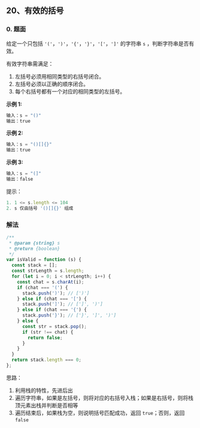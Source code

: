 ## 20、有效的括号

### 0. 题面

给定一个只包括 `'('`，`')'`，`'{'`，`'}'`，`'['`，`']'` 的字符串 `s` ，判断字符串是否有效。

有效字符串需满足：

1. 左括号必须用相同类型的右括号闭合。
2. 左括号必须以正确的顺序闭合。
3. 每个右括号都有一个对应的相同类型的左括号。

**示例 1:**

```javascript
输入：s = "()"
输出：true
```

**示例 2:**

```javascript
输入：s = "()[]{}"
输出：true
```

**示例 3:**

```javascript
输入：s = "(]"
输出：false
```

提示：

```javascript
1. 1 <= s.length <= 104
2. s 仅由括号 '()[]{}' 组成
```

### 解法

```javascript
/**
 * @param {string} s
 * @return {boolean}
 */
var isValid = function (s) {
  const stack = [];
  const strLength = s.length;
  for (let i = 0; i < strLength; i++) {
    const chat = s.charAt(i);
    if (chat === '(') {
      stack.push(')'); // [')']
    } else if (chat === '[') {
      stack.push(']'); // [']', ')']
    } else if (chat === '{') {
      stack.push('}'); // ['}', ']', ')']
    } else {
      const str = stack.pop();
      if (str !== chat) {
        return false;
      }
    }
  }
  return stack.length === 0;
};
```

思路：

1. 利用栈的特性，先进后出
2. 遍历字符串，如果是左括号，则将对应的右括号入栈；如果是右括号，则将栈顶元素出栈并判断是否相等
3. 遍历结束后，如果栈为空，则说明括号匹配成功，返回 `true`；否则，返回 `false`
